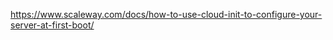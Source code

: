 https://www.scaleway.com/docs/how-to-use-cloud-init-to-configure-your-server-at-first-boot/

```

```
